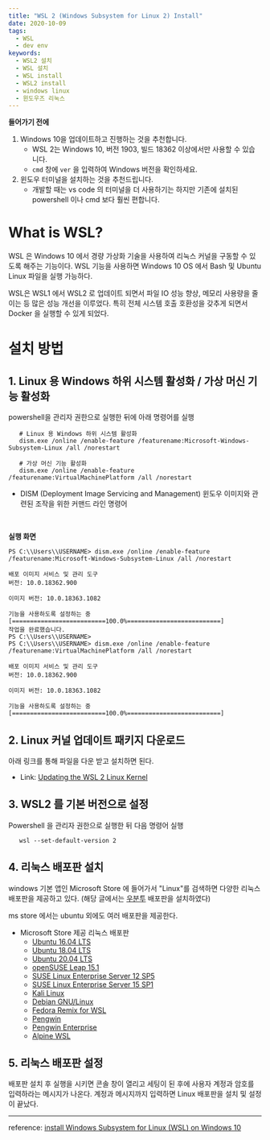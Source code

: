 ```yaml
---
title: "WSL 2 (Windows Subsystem for Linux 2) Install"
date: 2020-10-09
tags:
  - WSL
  - dev env
keywords: 
  - WSL2 설치
  - WSL 설치
  - WSL install
  - WSL2 install
  - windows linux
  - 윈도우즈 리눅스
---
```


**들어가기 전에**

1. Windows 10을 업데이트하고 진행하는 것을 추천합니다.
    - WSL 2는 Windows 10, 버전 1903, 빌드 18362 이상에서만 사용할 수 있습니다.
    - `cmd` 창에 `ver` 을 입력하여 Windows 버전을 확인하세요.
2. 윈도우 터미널을 설치하는 것을 추천드립니다.
    - 개발할 때는 vs code 의 터미널을 더 사용하기는 하지만 기존에 설치된 powershell 이나 cmd 보다 훨씬 편합니다.

  # What is WSL?

  WSL 은 Windows 10 에서 경량 가상화 기술을 사용하여 리눅스 커널을 구동할 수 있도록 해주는 기능이다. WSL 기능을 사용하면 Windows 10 OS 에서 Bash 및 Ubuntu Linux 파일을 실행 가능하다.

  WSL은 WSL1 에서 WSL2 로 업데이트 되면서 파일 IO 성능 향상, 메모리 사용량을 줄이는 등 많은 성능 개선을 이루었다. 특히 전체 시스템 호출 호환성을 갖추게 되면서 Docker 을 실행할 수 있게 되었다.


  # 설치 방법

  ## 1. Linux 용 Windows 하위 시스템 활성화 / 가상 머신 기능 활성화

  powershell을 관리자 권한으로 실행한 뒤에 아래 명령어를 실행

  ```
     # Linux 용 Windows 하위 시스템 활성화
     dism.exe /online /enable-feature /featurename:Microsoft-Windows-Subsystem-Linux /all /norestart

     # 가상 머신 기능 활성화
     dism.exe /online /enable-feature /featurename:VirtualMachinePlatform /all /norestart
  ```

  - DISM (Deployment Image Servicing and Management)
    윈도우 이미지와 관련된 조작을 위한 커맨드 라인 명령어


  <br>


  **실행 화면**

  ```shell
  PS C:\\Users\\USERNAME> dism.exe /online /enable-feature /featurename:Microsoft-Windows-Subsystem-Linux /all /norestart
  
  배포 이미지 서비스 및 관리 도구
  버전: 10.0.18362.900
  
  이미지 버전: 10.0.18363.1082
  
  기능을 사용하도록 설정하는 중
  [==========================100.0%==========================]
  작업을 완료했습니다.
  PS C:\\Users\\USERNAME>
  PS C:\\Users\\USERNAME> dism.exe /online /enable-feature /featurename:VirtualMachinePlatform /all /norestart
  
  배포 이미지 서비스 및 관리 도구
  버전: 10.0.18362.900
  
  이미지 버전: 10.0.18363.1082
  
  기능을 사용하도록 설정하는 중
  [==========================100.0%==========================]
  ```


  ## 2. Linux 커널 업데이트 패키지 다운로드

  아래 링크를 통해 파일을 다운 받고 설치하면 된다.

  - Link: [Updating the WSL 2 Linux Kernel](https://www.notion.so/WSL2-Windows-Subsystem-for-Linux-2-9fbab1a367cc4e1ba8c9238c632d53a8#0428afd74c8444989911ec28010df28f)


  ## 3. WSL2 를 기본 버전으로 설정

  Powershell 을 관리자 권한으로 실행한 뒤 다음 명령어 실행

  ```
     wsl --set-default-version 2
  ```


  ## 4. 리눅스 배포판 설치

  windows 기본 앱인 Microsoft Store 에 들어가서 "Linux"를 검색하면 다양한 리눅스 배포판을 제공하고 있다. (해당 글에서는 [우분투](https://www.microsoft.com/ko-kr/p/ubuntu/9nblggh4msv6?activetab=pivot:overviewtab) 배포판을 설치하였다)

  ms store 에서는 ubuntu 외에도 여러 배포판을 제공한다.

  - Microsoft Store 제공 리눅스 배포판
    - [Ubuntu 16.04 LTS](https://www.microsoft.com/store/apps/9pjn388hp8c9)
    - [Ubuntu 18.04 LTS](https://www.microsoft.com/store/apps/9N9TNGVNDL3Q)
    - [Ubuntu 20.04 LTS](https://www.microsoft.com/store/apps/9n6svws3rx71)
    - [openSUSE Leap 15.1](https://www.microsoft.com/store/apps/9NJFZK00FGKV)
    - [SUSE Linux Enterprise Server 12 SP5](https://www.microsoft.com/store/apps/9MZ3D1TRP8T1)
    - [SUSE Linux Enterprise Server 15 SP1](https://www.microsoft.com/store/apps/9PN498VPMF3Z)
    - [Kali Linux](https://www.microsoft.com/store/apps/9PKR34TNCV07)
    - [Debian GNU/Linux](https://www.microsoft.com/store/apps/9MSVKQC78PK6)
    - [Fedora Remix for WSL](https://www.microsoft.com/store/apps/9n6gdm4k2hnc)
    - [Pengwin](https://www.microsoft.com/store/apps/9NV1GV1PXZ6P)
    - [Pengwin Enterprise](https://www.microsoft.com/store/apps/9N8LP0X93VCP)
    - [Alpine WSL](https://www.microsoft.com/store/apps/9p804crf0395)


  ## 5. 리눅스 배포판 설정

  배포판 설치 후 실행을 시키면 콘솔 창이 열리고 세팅이 된 후에 사용자 계정과 암호를 입력하라는 메시지가 나온다. 계정과 메시지까지 입력하면 Linux 배포판을 설치 및 설정이 끝났다.





---

reference: [install Windows Subsystem for Linux (WSL) on Windows 10](https://www.notion.so/WSL2-Windows-Subsystem-for-Linux-2-9fbab1a367cc4e1ba8c9238c632d53a8#028e64b6e0604e1c9eeea77031b2c6ac)
